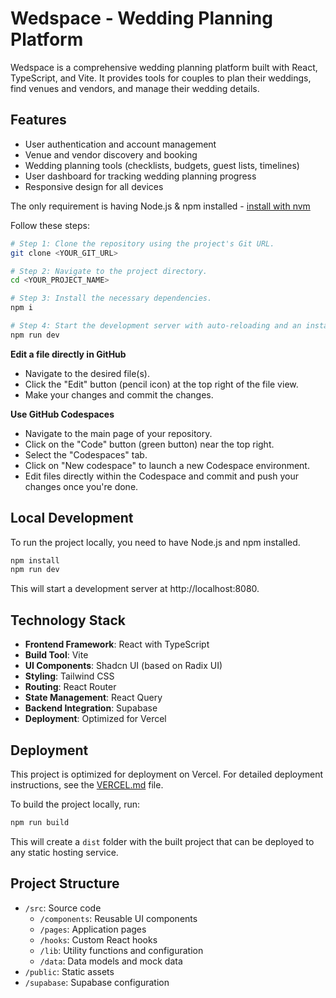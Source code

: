 # Wedspace - Wedding Planning Platform

Wedspace is a comprehensive wedding planning platform built with React, TypeScript, and Vite. It provides tools for couples to plan their weddings, find venues and vendors, and manage their wedding details.

## Features

- User authentication and account management
- Venue and vendor discovery and booking
- Wedding planning tools (checklists, budgets, guest lists, timelines)
- User dashboard for tracking wedding planning progress
- Responsive design for all devices

The only requirement is having Node.js & npm installed - [install with nvm](https://github.com/nvm-sh/nvm#installing-and-updating)

Follow these steps:

```sh
# Step 1: Clone the repository using the project's Git URL.
git clone <YOUR_GIT_URL>

# Step 2: Navigate to the project directory.
cd <YOUR_PROJECT_NAME>

# Step 3: Install the necessary dependencies.
npm i

# Step 4: Start the development server with auto-reloading and an instant preview.
npm run dev
```

**Edit a file directly in GitHub**

- Navigate to the desired file(s).
- Click the "Edit" button (pencil icon) at the top right of the file view.
- Make your changes and commit the changes.

**Use GitHub Codespaces**

- Navigate to the main page of your repository.
- Click on the "Code" button (green button) near the top right.
- Select the "Codespaces" tab.
- Click on "New codespace" to launch a new Codespace environment.
- Edit files directly within the Codespace and commit and push your changes once you're done.

## Local Development

To run the project locally, you need to have Node.js and npm installed.

```bash
npm install
npm run dev
```

This will start a development server at http://localhost:8080.

## Technology Stack

- **Frontend Framework**: React with TypeScript
- **Build Tool**: Vite
- **UI Components**: Shadcn UI (based on Radix UI)
- **Styling**: Tailwind CSS
- **Routing**: React Router
- **State Management**: React Query
- **Backend Integration**: Supabase
- **Deployment**: Optimized for Vercel

## Deployment

This project is optimized for deployment on Vercel. For detailed deployment instructions, see the [VERCEL.md](./VERCEL.md) file.

To build the project locally, run:

```bash
npm run build
```

This will create a `dist` folder with the built project that can be deployed to any static hosting service.

## Project Structure

- `/src`: Source code
  - `/components`: Reusable UI components
  - `/pages`: Application pages
  - `/hooks`: Custom React hooks
  - `/lib`: Utility functions and configuration
  - `/data`: Data models and mock data
- `/public`: Static assets
- `/supabase`: Supabase configuration
